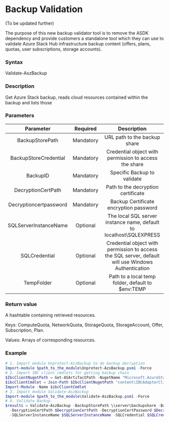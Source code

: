 # Backup Validation
(To be updated further)

The purpose of this new backup validator tool is to remove the ASDK dependency and provide customers a standalone tool which they can use to validate Azure Stack Hub infrastructure backup content (offers, plans, quotas, user subscriptions, storage accounts).

### Syntax
Validate-AszBackup

### Description
Get Azure Stack backup, reads cloud resources contained within the backup and lists those

### Parameters
| Parameter | Required | Description |
| :----: | :----: | :----: |
| BackupStorePath | Mandatory | URL path to the backup share |
| BackupStoreCredential | Mandatory | Credential object with permission to access the share |
| BackupID | Mandatory | Specific Backup to validate |
| DecryptionCertPath | Mandatory | Path to the decryption certificate |
| Decryptioncertpassword | Mandatory | Backup Certificate encryption password |
| SQLServerInstanceName | Optional | The local SQL server instance name, default to localhost\SQLEXPRESS |
| SQLCredential | Optional | Credential object with permission to access the SQL server, default will use Windows Authentication |
| TempFolder | Optional | Path to a local temp folder, default to $env:TEMP |

### Return value
A hashtable containing retrieved resources.

Keys: ComputeQuota, NetworkQuota, StorageQuota, StorageAccount, Offer, Subscription, Plan.

Values: Arrays of corresponding resources.

### Example
```powershell
# 1. Import module Unprotect-AzsBackup to do backup decryption
Import-module $path_to_the_module\Unprotect-AzsBackup.psm1 -Force
# 2. Import IBC client cmdlets for getting backup chain
$IbcClientNugetPath = Get-ASArtifactPath -NugetName "Microsoft.AzureStack.Fabric.Backup.IBCAdapterClient"
$ibcClientCmdlet = Join-Path $IbcClientNugetPath "content\IBCAdapterClientPkg\Microsoft.AzureStack.Fabric.Backup.Common.Client.Cmdlets.psd1"
Import-Module -Name $ibcClientCmdlet
# 3. Import module Validate-AszBackup
Import-module $path_to_the_module\Validate-AszBackup.psm1 -Force
# 4. Validate Backup
$results = Validate-AszBackup -BackupStorePath \\server\backupshare -BackupStoreCredential $ShareCredential -BackupID $BackupID `
  -DecryptionCertPath $DecryptionCertPath -DecryptionCertPassword $DecryptionCertPasswdSecureString `
  -SQLServerInstanceName $SQLServerInstanceName -SQLCredential $SQLCredential -TempFolder "D:\validtool\testfolder"
```
